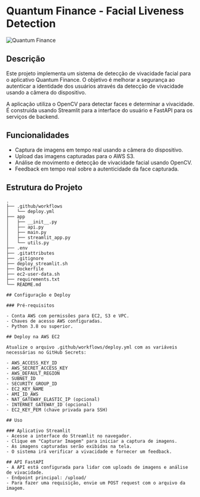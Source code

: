 # Quantum Finance - Facial Liveness Detection

![Quantum Finance](https://yourimageurl.com/logo.png)

## Descrição

Este projeto implementa um sistema de detecção de vivacidade facial para o aplicativo Quantum Finance. O objetivo é melhorar a segurança ao autenticar a identidade dos usuários através da detecção de vivacidade usando a câmera do dispositivo.

A aplicação utiliza o OpenCV para detectar faces e determinar a vivacidade. É construída usando Streamlit para a interface do usuário e FastAPI para os serviços de backend.

## Funcionalidades

- Captura de imagens em tempo real usando a câmera do dispositivo.
- Upload das imagens capturadas para o AWS S3.
- Análise de movimento e detecção de vivacidade facial usando OpenCV.
- Feedback em tempo real sobre a autenticidade da face capturada.

## Estrutura do Projeto

```plaintext
.
├── .github/workflows
│   └── deploy.yml
├── app
│   ├── __init__.py
│   ├── api.py
│   ├── main.py
│   ├── streamlit_app.py
│   └── utils.py
├── .env
├── .gitattributes
├── .gitignore
├── deploy_streamlit.sh
├── Dockerfile
├── ec2-user-data.sh
├── requirements.txt
└── README.md

## Configuração e Deploy

### Pré-requisitos

- Conta AWS com permissões para EC2, S3 e VPC.
- Chaves de acesso AWS configuradas.
- Python 3.8 ou superior.

## Deploy na AWS EC2

Atualize o arquivo .github/workflows/deploy.yml com as variáveis necessárias no GitHub Secrets:

- AWS_ACCESS_KEY_ID
- AWS_SECRET_ACCESS_KEY
- AWS_DEFAULT_REGION
- SUBNET_ID
- SECURITY_GROUP_ID
- EC2_KEY_NAME
- AMI_ID_AWS
- NAT_GATEWAY_ELASTIC_IP (opcional)
- INTERNET_GATEWAY_ID (opcional)
- EC2_KEY_PEM (chave privada para SSH)

## Uso

### Aplicativo Streamlit
- Acesse a interface do Streamlit no navegador.
- Clique em "Capturar Imagem" para iniciar a captura de imagens.
- As imagens capturadas serão exibidas na tela.
- O sistema irá verificar a vivacidade e fornecer um feedback.

## API FastAPI
- A API está configurada para lidar com uploads de imagens e análise de vivacidade.
- Endpoint principal: /upload/
- Para fazer uma requisição, envie um POST request com o arquivo da imagem.
